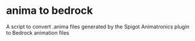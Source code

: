 # anima to bedrock
 A script to convert .anima files generated by the Spigot Animatronics plugin to Bedrock animation files
